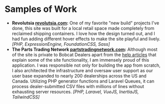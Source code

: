 # Samples of Work

- **Revolutsia [revolutsia.com](https://revolutsia.com):** One of my favorite "new build" projects I've done, this site was built for a local retail space made completely from reclaimed shipping containers. I love how the design turned out, and I had fun adding different hover effects to make the site playful and lively. *[PHP, ExpressionEngine, FoundationCSS, Sass]*
- **The Parts Trading Network [partstradingnetwork.com](https://partstradingnetwork.com):** Although most of the site is private to Bobcat Dealers apart from the [help articles](https://partstradingnetwork.com/articles) that explain some of the site functionality, I am immensely proud of this application. I was responsible not only for building the app from scratch, I also architected the infrastructure and oversaw user support as our user base expanded to nearly 200 dealerships across the US and Canada. Utilizing PHP generator functions and Laravel Queues, it can process dealer-submitted CSV files with millions of lines without exhausting server resources. *[PHP, Laravel, VueJS, InertiaJS, TailwindCSS]*
